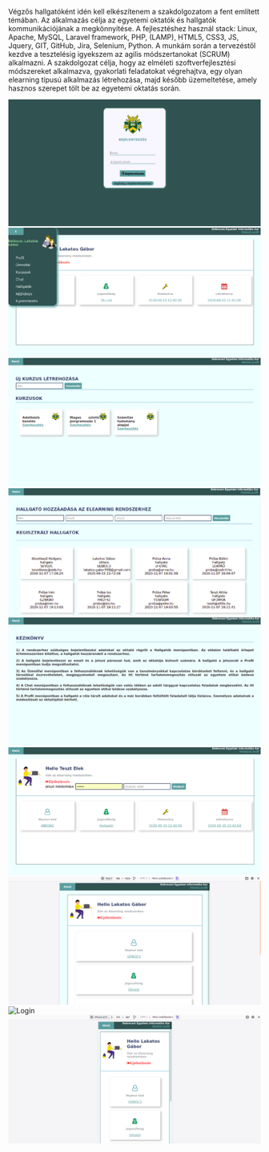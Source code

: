 <p> Végzős hallgatóként idén kell elkészítenem a szakdolgozatom a fent említett
témában. Az alkalmazás célja az egyetemi oktatók és hallgatók kommunikációjának
a megkönnyítése. A fejlesztéshez használ stack: Linux, Apache, MySQL, Laravel
framework, PHP, (LAMP), HTML5, CSS3, JS, Jquery, GIT, GitHub, Jira, Selenium,
Python. A munkám során a tervezéstől kezdve a tesztelésig igyekszem az agilis
módszertanokat (SCRUM) alkalmazni. A szakdolgozat célja, hogy az elméleti
szoftverfejlesztési módszereket alkalmazva, gyakorlati feladatokat végrehajtva, egy
olyan elearning típusú alkalmazás létrehozása, majd később üzemeltetése, amely
hasznos szerepet tölt be az egyetemi oktatás során.</p>



<img src="/public/fotos/5.png" alt="Login">

<img src="/public/fotos/1.png" alt="Login">

<img src="/public/fotos/2.png" alt="Login">

<img src="/public/fotos/3.png" alt="Login">

<img src="/public/fotos/4.png" alt="Login">

<img src="/public/fotos/6.png" alt="Login">

<img src="/public/fotos/7.png" alt="Login">

<img src="/public/fotos/8.png" alt="Login">

<img src="/public/fotos/9.png" alt="Login">
